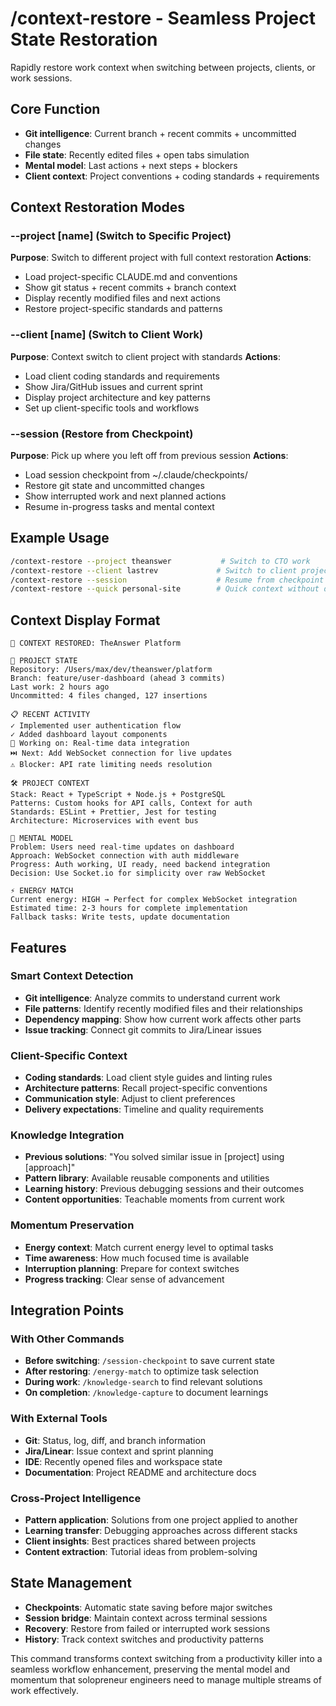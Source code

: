 # /context-restore - Seamless Project State Restoration

Rapidly restore work context when switching between projects, clients, or work sessions.

## Core Function
- **Git intelligence**: Current branch + recent commits + uncommitted changes
- **File state**: Recently edited files + open tabs simulation  
- **Mental model**: Last actions + next steps + blockers
- **Client context**: Project conventions + coding standards + requirements

## Context Restoration Modes

### --project [name] (Switch to Specific Project)
**Purpose**: Switch to different project with full context restoration
**Actions**:
- Load project-specific CLAUDE.md and conventions
- Show git status + recent commits + branch context  
- Display recently modified files and next actions
- Restore project-specific standards and patterns

### --client [name] (Switch to Client Work)
**Purpose**: Context switch to client project with standards
**Actions**:
- Load client coding standards and requirements
- Show Jira/GitHub issues and current sprint
- Display project architecture and key patterns
- Set up client-specific tools and workflows

### --session (Restore from Checkpoint)
**Purpose**: Pick up where you left off from previous session
**Actions**:
- Load session checkpoint from ~/.claude/checkpoints/
- Restore git state and uncommitted changes
- Show interrupted work and next planned actions
- Resume in-progress tasks and mental context

## Example Usage
```bash
/context-restore --project theanswer           # Switch to CTO work
/context-restore --client lastrev             # Switch to client project  
/context-restore --session                    # Resume from checkpoint
/context-restore --quick personal-site        # Quick context without deep dive
```

## Context Display Format
```
🔄 CONTEXT RESTORED: TheAnswer Platform

📂 PROJECT STATE
Repository: /Users/max/dev/theanswer/platform
Branch: feature/user-dashboard (ahead 3 commits)
Last work: 2 hours ago
Uncommitted: 4 files changed, 127 insertions

📋 RECENT ACTIVITY  
✓ Implemented user authentication flow
✓ Added dashboard layout components
🔄 Working on: Real-time data integration
⏭️ Next: Add WebSocket connection for live updates
⚠️ Blocker: API rate limiting needs resolution

🛠️ PROJECT CONTEXT
Stack: React + TypeScript + Node.js + PostgreSQL
Patterns: Custom hooks for API calls, Context for auth
Standards: ESLint + Prettier, Jest for testing
Architecture: Microservices with event bus

📝 MENTAL MODEL
Problem: Users need real-time updates on dashboard
Approach: WebSocket connection with auth middleware  
Progress: Auth working, UI ready, need backend integration
Decision: Use Socket.io for simplicity over raw WebSocket

⚡ ENERGY MATCH
Current energy: HIGH → Perfect for complex WebSocket integration
Estimated time: 2-3 hours for complete implementation
Fallback tasks: Write tests, update documentation
```

## Features

### Smart Context Detection
- **Git intelligence**: Analyze commits to understand current work
- **File patterns**: Identify recently modified files and their relationships
- **Dependency mapping**: Show how current work affects other parts
- **Issue tracking**: Connect git commits to Jira/Linear issues

### Client-Specific Context  
- **Coding standards**: Load client style guides and linting rules
- **Architecture patterns**: Recall project-specific conventions
- **Communication style**: Adjust to client preferences
- **Delivery expectations**: Timeline and quality requirements

### Knowledge Integration
- **Previous solutions**: "You solved similar issue in [project] using [approach]"
- **Pattern library**: Available reusable components and utilities
- **Learning history**: Previous debugging sessions and their outcomes
- **Content opportunities**: Teachable moments from current work

### Momentum Preservation
- **Energy context**: Match current energy level to optimal tasks
- **Time awareness**: How much focused time is available  
- **Interruption planning**: Prepare for context switches
- **Progress tracking**: Clear sense of advancement

## Integration Points

### With Other Commands
- **Before switching**: `/session-checkpoint` to save current state
- **After restoring**: `/energy-match` to optimize task selection  
- **During work**: `/knowledge-search` to find relevant solutions
- **On completion**: `/knowledge-capture` to document learnings

### With External Tools
- **Git**: Status, log, diff, and branch information
- **Jira/Linear**: Issue context and sprint planning
- **IDE**: Recently opened files and workspace state
- **Documentation**: Project README and architecture docs

### Cross-Project Intelligence
- **Pattern application**: Solutions from one project applied to another
- **Learning transfer**: Debugging approaches across different stacks
- **Client insights**: Best practices shared between projects
- **Content extraction**: Tutorial ideas from problem-solving

## State Management
- **Checkpoints**: Automatic state saving before major switches
- **Session bridge**: Maintain context across terminal sessions  
- **Recovery**: Restore from failed or interrupted work sessions
- **History**: Track context switches and productivity patterns

This command transforms context switching from a productivity killer into a seamless workflow enhancement, preserving the mental model and momentum that solopreneur engineers need to manage multiple streams of work effectively.